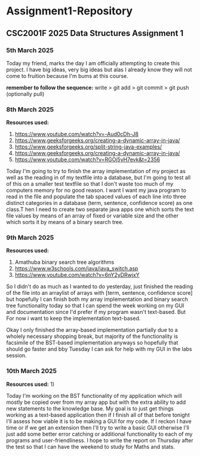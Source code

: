 # Assignment1-Repository

## CSC2001F 2025 Data Structures Assignment 1

### 5th March 2025

Today my friend, marks the day I am officially attempting to create this project. I have big ideas, very big ideas but alas I already know they will not come to fruition because I'm bums at this course.

**remember  to follow the sequence:** write > git add > git commit > git push (optionally pull)

### 8th March 2025

**Resources used:** 
1) https://www.youtube.com/watch?v=-Aud0cDh-J8
2) https://www.geeksforgeeks.org/creating-a-dynamic-array-in-java/
3) https://www.geeksforgeeks.org/split-string-java-examples/
4) https://www.geeksforgeeks.org/creating-a-dynamic-array-in-java/
5) https://www.youtube.com/watch?v=RGOj5yH7evk&t=2356

Today I'm going to try to finish the array implementation of my project as well as the reading in of my textfile into a database, but I'm going to test all of this on a smaller test textfile so that I don't waste too much of my computers memory for no good reason. I want  I want my java program to read in the file and populate the tab spaced values of each line into three distinct categories in a database (term, sentence, confidence score) as one class.T hen I need to create two separate java apps one which sorts the text file values by means of an array of fixed or variable size and the other which sorts it by means of a binary search tree.

### 9th March 2025

**Resources used:** 
1) Amathuba binary search tree algorithms
2) https://www.w3schools.com/java/java_switch.asp
3) https://www.youtube.com/watch?v=6nY2yDRwjxY



So I didn't do as much as I wanted to do yesterday, just finished the reading of the file into an arraylist of arrays with [term, sentence, confidence score] but hopefully I can finish both my array implementation and binary search tree functionality today so that I can spend the week working on my GUI and documentation since I'd prefer if my program wasn't text-based. But For now i want to keep the implementation text-based. 

Okay I only finished the array-based implementation partially due to a wholely necessary shopping break, but majority of the functionality is facsimile of the BST-based implementation anyways so hopefully that should go faster and bby Tuesday I can ask for help with my GUI in the labs session.

### 10th March 2025

**Resources used:** 
1) 

Today I'm working on the BST functionality of my application which will mostly be copied over from my array app but with the extra ability to add new statements to the knowledge base. My goal is to just get things working as a text-based application then if I finish all of that before tonight I'll assess how viable it is to be making a GUI for my code. If I reckon I have time or if we get an extension then I'll try to write a basic GUI otherwise I'll just add some better error catching or additional functionality to each of my programs and user-friendliness. I hope to write the report on Thursday after the test so that I can have the weekend to study for Maths and stats.

